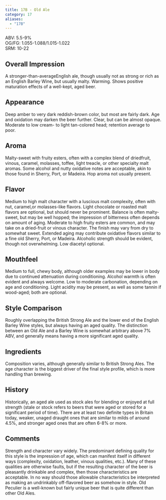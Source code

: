```yaml
---
title: 17B - Old Ale
category: 17
aliases: 
  - "17B"
---
```


ABV: 5.5-9%  
OG/FG: 1.055-1.088/1.015-1.022  
SRM: 10-22  

## Overall Impression
A stronger-than-averageEnglish ale, though usually not as strong or rich as an English Barley Wine, but usually malty. Warming. Shows positive maturation effects of a well-kept, aged beer.

## Appearance
Deep amber to very dark reddish-brown color, but most are fairly dark. Age and oxidation may darken the beer further. Clear, but can be almost opaque. Moderate to low cream- to light tan-colored head; retention average to poor.

## Aroma
Malty-sweet with fruity esters, often with a complex blend of driedfruit, vinous, caramel, molasses, toffee, light treacle, or other specialty malt aromas. Some alcohol and nutty oxidative notes are acceptable, akin to those found in Sherry, Port, or Madeira. Hop aroma not usually present.

## Flavor
Medium to high malt character with a luscious malt complexity, often with nut, caramel,or molasses-like flavors. Light chocolate or roasted malt flavors are optional, but should never be prominent. Balance is often malty-sweet, but may be well hopped; the impression of bitterness often depends on amount of aging. Moderate to high fruity esters are common, and may take on a dried-fruit or vinous character. The finish may vary from dry to somewhat sweet. Extended aging may contribute oxidative flavors similar to a fine old Sherry, Port, or Madeira. Alcoholic strength should be evident, though not overwhelming. Low diacetyl optional.

## Mouthfeel
Medium to full, chewy body, although older examples may be lower in body due to continued attenuation during conditioning. Alcohol warmth is often evident and always welcome. Low to moderate carbonation, depending on age and conditioning. Light acidity may be present, as well as some tannin if wood-aged; both are optional.

## Style Comparison
Roughly overlapping the British Strong Ale and the lower end of the English Barley Wine styles, but always having an aged quality. The distinction between an Old Ale and a Barley Wine is somewhat arbitrary above 7% ABV, and generally means having a more significant aged quality.

## Ingredients
Composition varies, although generally similar to British Strong Ales. The age character is the biggest driver of the final style profile, which is more handling than brewing.

## History
Historically, an aged ale used as stock ales for blending or enjoyed at full strength (stale or stock refers to beers that were aged or stored for a significant period of time). There are at least two definite types in Britain today, weaker, unaged draught ones that are similar to milds of around 4.5%, and stronger aged ones that are often 6-8% or more.

## Comments
Strength and character vary widely. The predominant defining quality for this style is the impression of age, which can manifest itself in different ways (complexity, oxidation, leather, vinous qualities, etc.). Many of these qualities are otherwise faults, but if the resulting character of the beer is pleasantly drinkable and complex, then those characteristics are acceptable. In no way should those allowable characteristics be interpreted as making an undrinkably off-flavored beer as somehow in style. Old Peculier is a well-known but fairly unique beer that is quite different than other Old Ales.